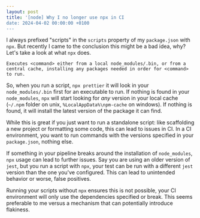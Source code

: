 ```yaml
---
layout: post
title: '[node] Why I no longer use npx in CI
date: 2024-04-02 00:00:00 +0100
---
```


I always prefixed "scripts" in the `scripts` property of my `package.json` with `npx`.
But recently I came to the conclusion this might be a bad idea, why? Let's take a look at what `npx` does. 

```
Executes <command> either from a local node_modules/.bin, or from a central cache, installing any packages needed in order for <command> to run.
```

So, when you run a script, `npx prettier` it will look in your `node_modules/.bin` first for an executable to run.
If nothing is found in your `node_modules`,  `npx` will start looking for _any_ version in your local cache (`~/.npm` folder on unix, `%LocalAppData%\npm-cache` on windows).
If nothing is found, it will install the latest version of the package it can find.

While this is great if you just want to run a standalone script: like scaffolding a new project or formatting some code, this can lead to issues in CI.
In a CI environment, you want to run commands with the versions specified in your `package.json`, nothing else.

If something in your pipeline breaks around the installation of `node_modules`, `npx` usage can lead to further issues. 
Say you are using an older version of `jest`, but you run a script with `npx`, your test can be run with a different `jest` version than the one you've configured.
This can lead to unintended behavior or worse, false positives. 

Running your scripts without `npx` ensures this is not possible, your CI environment will only use the dependencies specified or break.
This seems preferable to me versus a mechanism that can potentially introduce flakiness.